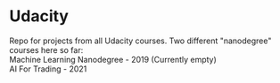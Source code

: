 # Udacity
Repo for projects from all Udacity courses. Two different "nanodegree" courses here so far: <br/>
Machine Learning Nanodegree - 2019 (Currently empty)<br/>
AI For Trading - 2021
